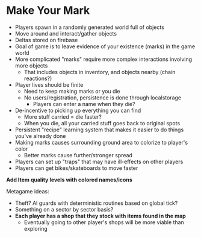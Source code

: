# Make Your Mark #

- Players spawn in a randomly generated world full of objects
- Move around and interact/gather objects
- Deltas stored on firebase
- Goal of game is to leave evidence of your existence (marks) in the game world
- More complicated "marks" require more complex interactions involving more objects
  - That includes objects in inventory, and objects nearby (chain reactions?)
- Player lives should be finite
  - Need to keep making marks or you die
  - No users/registration, persistence is done through localstorage
    - Players can enter a name when they die?
- De-incentive to picking up everything you can find
  - More stuff carried = die faster?
  - When you die, all your carried stuff goes back to original spots
- Persistent "recipe" learning system that makes it easier to do things you've already done
- Making marks causes surrounding ground area to colorize to player's color
  - Better marks cause further/stronger spread
- Players can set up "traps" that may have ill-effects on other players
- Players can get bikes/skateboards to move faster

**Add Item quality levels with colored names/icons**

Metagame ideas:

- Theft? AI guards with deterministic routines based on global tick?
- Something on a sector by sector basis?
- **Each player has a shop that they stock with items found in the map**
  - Eventually going to other player's shops will be more viable than exploring